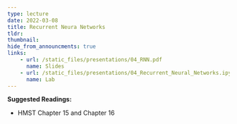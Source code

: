 ```yaml
---
type: lecture
date: 2022-03-08
title: Recurrent Neura Networks
tldr: 
thumbnail: 
hide_from_announcments: true
links: 
    - url: /static_files/presentations/04_RNN.pdf
      name: Slides
    - url: /static_files/presentations/04_Recurrent_Neural_Networks.ipynb
      name: Lab
---
```

**Suggested Readings:**
- HMST Chapter 15 and Chapter 16
